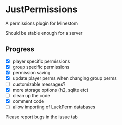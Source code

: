 # JustPermissions
A permissions plugin for Minestom

Should be stable enough for a server

## Progress
- [x] player specific permissions
- [x] group specific permissions
- [x] permission saving
- [x] update player perms when changing group perms
- [ ] customizable messages?
- [x] more storage options (h2, sqlite etc)
- [ ] clean up the code
- [x] comment code
- [ ] allow importing of LuckPerm databases

Please report bugs in the issue tab

